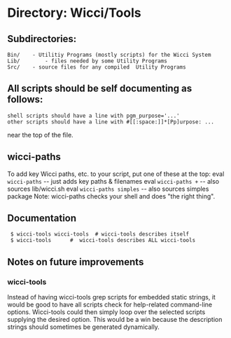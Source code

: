 # Directory: Wicci/Tools

## Subdirectories:
	Bin/	- Utilitiy Programs (mostly scripts) for the Wicci System
	Lib/		- files needed by some Utility Programs
	Src/	- source files for any compiled  Utility Programs

## All scripts should be self documenting as follows:
	shell scripts should have a line with pgm_purpose='...'
	other scripts should have a line with #[[:space:]]*[Pp]urpose: ...
near the top of the file.

## wicci-paths

To add key Wicci paths, etc. to your script, put one of these at the top:
				eval `wicci-paths`		-- just adds key paths & filenames
				eval `wicci-paths +`	-- also sources lib/wicci.sh
				eval `wicci-paths simples`	-- also sources simples package
Note: wicci-paths checks your shell and does "the right thing".

## Documentation

	 $ wicci-tools wicci-tools	# wicci-tools describes itself
	 $ wicci-tools		#  wicci-tools describes ALL wicci-tools

## Notes on future improvements

### wicci-tools

Instead of having wicci-tools grep scripts for embedded
static strings, it would be good to have all scripts check
for help-related command-line options.  Wicci-tools could
then simply loop over the selected scripts supplying the
desired option.  This would be a win because the description
strings should sometimes be generated dynamically.
